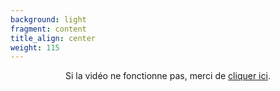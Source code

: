 ```yaml
---
background: light
fragment: content
title_align: center
weight: 115
---
```


<center>  

Si la vidéo ne fonctionne pas, merci de [cliquer ici](https://www.youtube.com/watch?v=RxyZnRasxAI).

</center>  